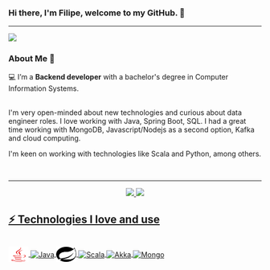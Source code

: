 ### Hi there, I'm Filipe, welcome to my GitHub.  👋

<!--
**Filipe1986/Filipe1986** is a ✨ _special_ ✨ repository because its `README.md` (this file) appears on your GitHub profile.

Here are some ideas to get you started:

- 🔭 I’m currently working on ...
- 🌱 I’m currently learning ...
- 👯 I’m looking to collaborate on ...
- 🤔 I’m looking for help with ...
- 💬 Ask me about ...
- 📫 How to reach me: ...
- 😄 Pronouns: ...
- ⚡ Fun fact: ...
-->


<hr />

<a href="https://www.linkedin.com/in/filipe-esteves-goncalves">
  <img align="left" width="24px" src="https://cdn.jsdelivr.net/npm/simple-icons@v3/icons/linkedin.svg"  />
</a>


<br/>

### About Me 🚀
💻 I’m a **Backend developer** with a bachelor's degree in Computer Information Systems. </br> </br>


I'm very open-minded about new technologies and curious about data engineer roles. I love working with Java, Spring Boot, SQL. 
I had a great time working with MongoDB, Javascript/Nodejs as a second option, Kafka and cloud computing.

I'm keen on working with technologies like Scala and Python, among others.
   
<br/>
<hr />


<div align="center">
  <a href="https://github.com/Filipe1986">
  <img height="180em" src="https://github-readme-stats.vercel.app/api?username=Filipe1986&show_icons=true&theme=gradient&include_all_commits=true&count_private=true"/>
  <img height="180em" src="https://github-readme-stats.vercel.app/api/top-langs/?username=Filipe1986&layout=compact&langs_count=7&theme=gradient"/>
</div>

## ⚡ Technologies I love and use
  
  <div style="display: inline_block"><br>
  <img align="center" alt="Java" height="30" width="40" src="https://raw.githubusercontent.com/devicons/devicon/master/icons/java/java-plain.svg">
    
  <img align="center" alt="Java" height="30" width="40" src="https://cdn.jsdelivr.net/gh/devicons/devicon/icons/oracle/oracle-original.svg">
  
  <img align="center" alt="Spring Boot" height="30" width="40" src="https://raw.githubusercontent.com/devicons/devicon/master/icons/spring/spring-plain.svg">
  
  <img align="center" alt="Scala" height="30" width="40" src="https://cdn.jsdelivr.net/gh/devicons/devicon/icons/scala/scala-original.svg" />
  <img align="center" alt="Akka" height="30" width="40" src="https://cdn.jsdelivr.net/gh/devicons/devicon@latest/icons/akka/akka-original-wordmark.svg" />


 <img align="center" alt="Mongo" height="30" width="40" src="https://cdn.jsdelivr.net/gh/devicons/devicon/icons/mongodb/mongodb-original-wordmark.svg">

      
                                                              
</div>

